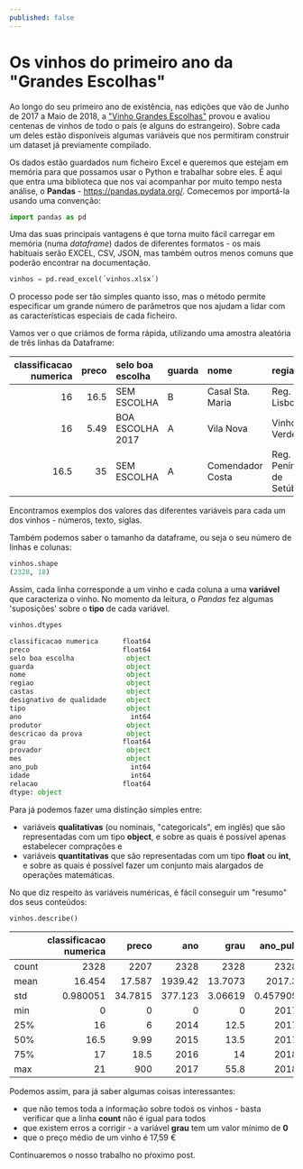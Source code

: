 ```yaml
---
published: false
---
```

# Os vinhos do primeiro ano da "Grandes Escolhas"

Ao longo do seu primeiro ano de existência, nas edições que vão de Junho de 2017 a Maio de 2018, a ["Vinho Grandes Escolhas"](https://grandesescolhas.com/) provou e avaliou centenas de vinhos de todo o país (e alguns do estrangeiro). Sobre cada um deles estão disponíveis algumas variáveis que nos permitiram construir um dataset já previamente compilado.

Os dados estão guardados num ficheiro Excel e queremos que estejam em memória para que possamos usar o Python e trabalhar sobre eles. É aqui que entra uma biblioteca que nos vai acompanhar por muito tempo nesta análise, o **Pandas** - https://pandas.pydata.org/. Comecemos por importá-la usando uma convenção:

```python
import pandas as pd
```

Uma das suas principais vantagens é que torna muito fácil carregar em memória (numa *dataframe*) dados de diferentes formatos - os mais habituais serão EXCEL, CSV, JSON, mas também outros menos comuns que poderão encontrar na documentação.

```python
vinhos = pd.read_excel(´vinhos.xlsx´)
```

O processo pode ser tão simples quanto isso, mas o método permite especificar um grande número de parâmetros que nos ajudam a lidar com as características especiais de cada ficheiro.

Vamos ver o que criámos de forma rápida, utilizando uma amostra aleatória de três linhas da Dataframe:

|   classificacao numerica |   preco | selo boa escolha   | guarda   | nome             | regiao                    | castas    |
|-------------------------:|--------:|:-------------------|:---------|:-----------------|:--------------------------|:----------|
|                     16   |   16.5  | SEM ESCOLHA        | B        | Casal Sta. Maria | Reg. Lisboa               | Malvasia  |
|                     16   |    5.49 | BOA ESCOLHA 2017   | A        | Vila Nova        | Vinho Verde               | nan       |
|                     16.5 |   35    | SEM ESCOLHA        | A        | Comendador Costa | Reg. Península de Setúbal | Encruzado |


Encontramos exemplos dos valores das diferentes variáveis para cada um dos vinhos - números, texto, siglas.

Também podemos saber o tamanho da dataframe, ou seja o seu número de linhas e colunas:

```python
vinhos.shape
(2328, 18)
```

Assim, cada linha corresponde a um vinho e cada coluna a uma **variável** que caracteriza o vinho. No momento da leitura, o *Pandas* fez algumas 'suposições' sobre o **tipo** de cada variável.

```python
vinhos.dtypes

classificacao numerica      float64
preco                       float64
selo boa escolha             object
guarda                       object
nome                         object
regiao                       object
castas                       object
designativo de qualidade     object
tipo                         object
ano                           int64
produtor                     object
descricao da prova           object
grau                        float64
provador                     object
mes                          object
ano_pub                       int64
idade                         int64
relacao                     float64
dtype: object
```
Para já podemos fazer uma distinção simples entre:
* variáveis **qualitativas** (ou nominais, "categoricals", em inglês) que são representadas com um tipo **object**, e sobre as quais é possível apenas estabelecer comprações e
* variáveis **quantitativas** que são representadas com um tipo **float** ou **int**, e sobre as quais é possível fazer um conjunto mais alargados de operações matemáticas.

No que diz respeito às variáveis numéricas, é fácil conseguir um "resumo" dos seus conteúdos:

```python
vinhos.describe()
```

||   classificacao numerica |     preco |      ano |       grau |     ano_pub |     idade |   relacao |
|-|-------------------------:|----------:|---------:|-----------:|------------:|----------:|----------:|
|count|              2328        | 2207      | 2328     | 2328       | 2328        | 2328      |  2207     |
|mean|                16.454    |   17.587  | 1939.42  |   13.7073  | 2017.3      |   77.8763 |   inf     |
|std|                 0.980051 |   34.7815 |  377.123 |    3.06619 |    0.457905 |  377.133  |   nan     |
|min|                 0        |    0      |    0     |    0       | 2017        |    1      |     0     |
|25%|                16        |    6      | 2014     |   12.5     | 2017        |    1      |     0.905 |
|50%|                16.5      |    9.99   | 2015     |   13.5     | 2017        |    2      |     1.65  |
|75%|                17        |   18.5    | 2016     |   14       | 2018        |    4      |     2.67  |
|max|                21        |  900      | 2017     |   55.8     | 2018        | 2018      |   inf     |

Podemos assim, para já saber algumas coisas interessantes:
* que não temos toda a informação sobre todos os vinhos - basta verificar que a linha **count** não é igual para todos
* que existem erros a corrigir - a variável **grau** tem um valor mínimo de **0**
* que o preço médio de um vinho é 17,59 €

Continuaremos o nosso trabalho no pŕoximo post.